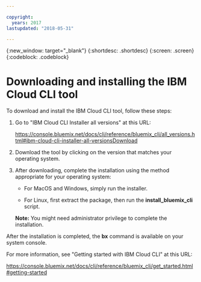 ```yaml
---

copyright:
  years: 2017
lastupdated: "2018-05-31"

---
```


{:new_window: target="_blank"}
{:shortdesc: .shortdesc}
{:screen: .screen}
{:codeblock: .codeblock}


# Downloading and installing the IBM Cloud CLI tool

To download and install the IBM Cloud CLI tool, follow these steps:

1. Go to "IBM Cloud CLI Installer all versions" at this URL:

   https://console.bluemix.net/docs/cli/reference/bluemix_cli/all_versions.html#ibm-cloud-cli-installer-all-versionsDownload

2. Download the tool by clicking on the version that matches your operating system. 

3. After downloading, complete the installation using the method appropriate for your operating system:

   - For MacOS and Windows, simply run the installer.

   - For Linux, first extract the package, then run the **install_bluemix_cli** script.

   **Note:** You might need administrator privilege to complete the installation.

After the installation is completed, the **bx** command is available on your system console.

For more information, see "Getting started with IBM Cloud CLI" at this URL:

https://console.bluemix.net/docs/cli/reference/bluemix_cli/get_started.html#getting-started
 
 



